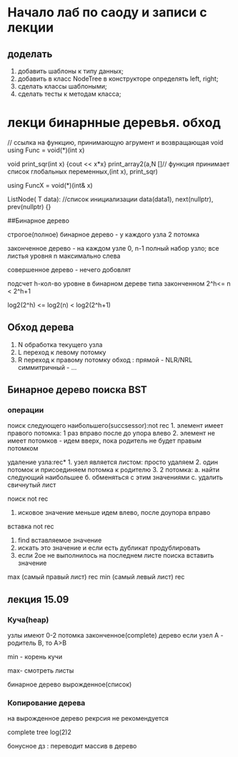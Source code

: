 # Начало лаб по саоду и записи с лекции
## доделать
1. добавить шаблоны к типу данных;
2. добавить в класс NodeTree в конструкторе определять left, right;
3. сделать классы шаблоными;
4. сделать тесты к методам класса;

# лекци бинарнные деревья. обход

// ссылка на функцию, принимающую агрумент и возвращающая void
using Func = void(*)(int x)

void print_sqr(int x) {cout << x*x}
print_array2(a,N []// функция принимает список глобальных переменных,(int x), print_sqr) 

using FuncX = void(*)(int& x)

ListNode( T data):
//список инициализации
data(data1), next(nullptr), prev(nullptr) {}

##Бинарное дерево

строгое(полное) бинарное дерево - у каждого узла 2 потомка

законченное дерево - на каждом узле 0, n-1 полный набор узло;
все листья уровня n максимально слева

совершенное дерево - нечего добовлят

подсчет h-кол-во уровне в бинарном дереве типа законченном
2^h<= n < 2^h+1

log2(2^h) <= log2(n) < log2(2^h+1)

## Обход дерева
   1. N обработка текущего узла
   2. L переход к левому потомку
   3. R переход к правому потомку 
  обход :
  прямой - NLR/NRL
  симмитричный - ...


## Бинарное дерево поиска BST
### операции 
   поиск следующего наибольшего(succsessor):not rec
      1. элемент имеет правого потомка:
         1 раз вправо после до упора влево
      2. элемент не имеет потомков - идем вверх, 
         пока родитель не будет правым потомком

   удаление узла:rec*
         1. узел является листом: просто удаляем
         2. один потомок и присоединяем потомка к родителю
         3. 2 потомка:
            а. найти следующий наибольшее
            б. обменяться с этим значениями
            с. удалить свичнутый лист

   поиск not rec
   1. исковое значение меньше идем влево, после доупора вправо

   вставка not rec
   1. find вставляемое значение
   2. искать это значение и если есть дубликат продублировать
   3. если 2ое не выполнилось на последнем листе поиска вставить значение

   max (самый правый лист) rec
   min (самый левый лист) rec


## лекция 15.09
### Куча(heap)
   узлы имеют 0-2 потомка
   законченное(complete) дерево
   если узел А - родитель В, то А>В

   min - корень кучи

   max- смотреть листы
   
   бинарное дерево вырожденное(список)

### Копирование дерева
    
   на вырожденное дерево рекрсия не рекомендуется
  
   complete tree log(2)2
  
   бонусное дз : переводит массив в дерево

   


  

  



 